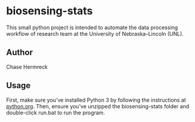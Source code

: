 # biosensing-stats
This small python project is intended to automate the data processing workflow of research team at the University of Nebraska–Lincoln (UNL).
## Author
Chase Hermreck
## Usage
First, make sure you've installed Python 3 by following the instructions at [python.org](https://www.python.org/downloads/). Then, ensure you've unzipped the biosensing-stats folder and double-click run.bat to run the program.